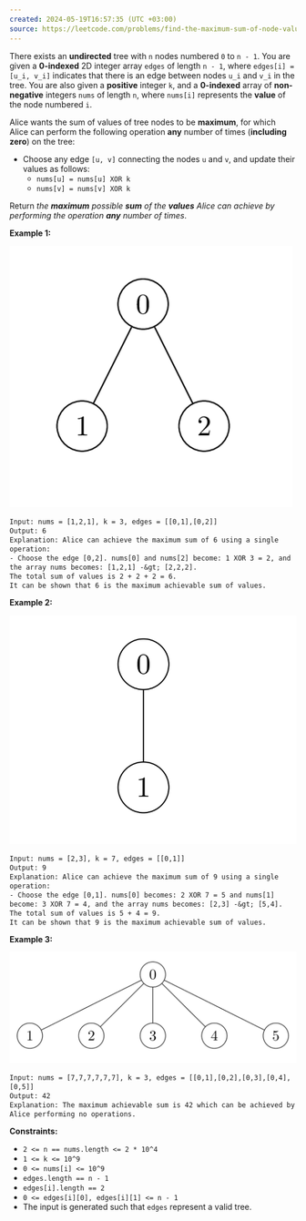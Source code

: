 ```yaml
---
created: 2024-05-19T16:57:35 (UTC +03:00)
source: https://leetcode.com/problems/find-the-maximum-sum-of-node-values/description/?envType=daily-question&envId=2024-05-19
---
```

There exists an **undirected** tree with `n` nodes numbered `0` to `n - 1`. You are given a **0-indexed** 2D integer array `edges` of length `n - 1`, where `edges[i] = [u_i, v_i]` indicates that there is an edge between nodes `u_i` and `v_i` in the tree. You are also given a **positive** integer `k`, and a **0-indexed** array of **non-negative** integers `nums` of length `n`, where `nums[i]` represents the **value** of the node numbered `i`.

Alice wants the sum of values of tree nodes to be **maximum**, for which Alice can perform the following operation **any** number of times (**including zero**) on the tree:

-   Choose any edge `[u, v]` connecting the nodes `u` and `v`, and update their values as follows:
    -   `nums[u] = nums[u] XOR k`
    -   `nums[v] = nums[v] XOR k`

Return _the **maximum** possible **sum** of the **values** Alice can achieve by performing the operation **any** number of times_.

**Example 1:**

![img.png](img.png)

```
Input: nums = [1,2,1], k = 3, edges = [[0,1],[0,2]]
Output: 6
Explanation: Alice can achieve the maximum sum of 6 using a single operation:
- Choose the edge [0,2]. nums[0] and nums[2] become: 1 XOR 3 = 2, and the array nums becomes: [1,2,1] -&gt; [2,2,2].
The total sum of values is 2 + 2 + 2 = 6.
It can be shown that 6 is the maximum achievable sum of values.
```

**Example 2:**

![img_1.png](img_1.png)

```
Input: nums = [2,3], k = 7, edges = [[0,1]]
Output: 9
Explanation: Alice can achieve the maximum sum of 9 using a single operation:
- Choose the edge [0,1]. nums[0] becomes: 2 XOR 7 = 5 and nums[1] become: 3 XOR 7 = 4, and the array nums becomes: [2,3] -&gt; [5,4].
The total sum of values is 5 + 4 = 9.
It can be shown that 9 is the maximum achievable sum of values.
```

**Example 3:**

![img_2.png](img_2.png)

```
Input: nums = [7,7,7,7,7,7], k = 3, edges = [[0,1],[0,2],[0,3],[0,4],[0,5]]
Output: 42
Explanation: The maximum achievable sum is 42 which can be achieved by Alice performing no operations.
```

**Constraints:**

-   `2 <= n == nums.length <= 2 * 10^4`
-   `1 <= k <= 10^9`
-   `0 <= nums[i] <= 10^9`
-   `edges.length == n - 1`
-   `edges[i].length == 2`
-   `0 <= edges[i][0], edges[i][1] <= n - 1`
-   The input is generated such that `edges` represent a valid tree.
